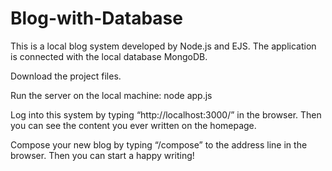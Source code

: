 # Blog-with-Database
This is a local blog system developed by Node.js and EJS. The application is connected with the local database MongoDB. 


Download the project files.

Run the server on the local machine: node app.js

Log into this system by typing “http://localhost:3000/” in the browser. Then you can see the content you ever written on the homepage. 

Compose your new blog by typing “/compose” to the address line in the browser. Then you can start a happy writing!
